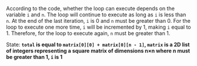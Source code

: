According to the code, whether the loop can execute depends on the variable `i` and `n`. The loop will continue to execute as long as `i` is less than `n`. At the end of the last iteration, `i` is 0 and `n` must be greater than 0. For the loop to execute one more time, `i` will be incremented by 1, making `i` equal to 1. Therefore, for the loop to execute again, `n` must be greater than 1.

State: **`total` is equal to `matrix[0][0] + matrix[0][n - 1]`, `matrix` is a 2D list of integers representing a square matrix of dimensions n×n where n must be greater than 1, `i` is 1**